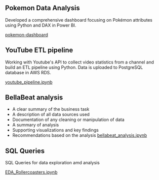 
## Pokemon Data Analysis
Developed a comprehensive dashboard focusing on Pokémon attributes using Python and DAX  in Power BI.

[pokemon-dashboard](https://www.novypro.com/project/pokemon-dashboard-1)

## YouTube ETL pipeline
Working with Youtube's API to collect video statistics from a channel and build an ETL pipeline using Python.
Data is uploaded to PostgreSQL database in AWS RDS.

[youtube_pipeline.ipynb](https://github.com/RadoslawJDA/Portfolio/blob/main/YouTube-pipeline/youtube_pipeline.ipynb)


## BellaBeat analysis
- A clear summary of the business task
- A description of all data sources used
- Documentation of any cleaning or manipulation of data
- A summary of analysis
- Supporting visualizations and key findings
- Recommendations based on the analysis
[bellabeat_analysis.ipynb](https://github.com/RadoslawJDA/Portfolio/blob/main/BellaBeat_analysis/bellabeat_analysis.ipynb)

## SQL Queries
SQL Queries for data exploration amd analysis

[EDA_Rollercoasters.ipynb](https://github.com/RadoslawJDA/Portfolio/blob/main/Rollercoaster-EDA/EDA_Rollercoasters.ipynb)

